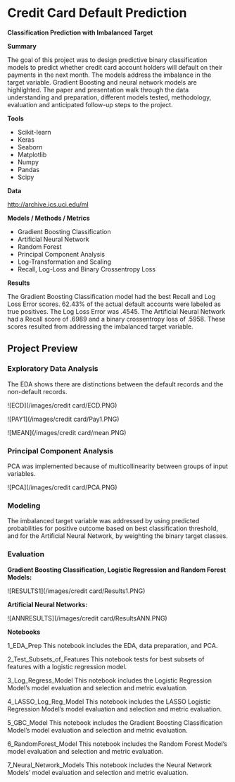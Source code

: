 # Credit Card Default Prediction

**Classification Prediction with Imbalanced Target**

**Summary**

The goal of this project was to design predictive binary classification models to predict whether credit card account holders will default on their payments in the next month.  The models address the imbalance in the target variable.  Gradient Boosting and neural network models are highlighted.  The paper and presentation walk through the data understanding and preparation, different models tested, methodology, evaluation and anticipated follow-up steps to the project.  

**Tools**
* Scikit-learn 
* Keras
* Seaborn
* Matplotlib
* Numpy
* Pandas
* Scipy

**Data**

http://archive.ics.uci.edu/ml 

**Models / Methods / Metrics**
* Gradient Boosting Classification 
* Artificial Neural Network
* Random Forest
* Principal Component Analysis
* Log-Transformation and Scaling
* Recall, Log-Loss and Binary Crossentropy Loss

**Results**

The Gradient Boosting Classification model had the best Recall and Log Loss Error scores.  62.43% of the actual default accounts were labeled as true positives.  The Log Loss Error was .4545.  The Artificial Neural Network had a Recall score of .6989 and a binary crossentropy loss of .5958.  These scores resulted from addressing the imbalanced target variable.

## Project Preview

### Exploratory Data Analysis

The EDA shows there are distinctions between the default records and the non-default records.

![ECD](/images/credit card/ECD.PNG)

![PAY1](/images/credit card/Pay1.PNG)

![MEAN](/images/credit card/mean.PNG)

### Principal Component Analysis

PCA was implemented because of multicollinearity between groups of input variables.

![PCA](/images/credit card/PCA.PNG)

### Modeling

The imbalanced target variable was addressed by using predicted probabilities for positive outcome based on best classification threshold, and for the Artificial Neural Network, by weighting the binary target classes.


### Evaluation

**Gradient Boosting Classification, Logistic Regression and Random Forest Models:**

![RESULTS1](/images/credit card/Results1.PNG)

**Artificial Neural Networks:**

![ANNRESULTS](/images/credit card/ResultsANN.PNG)


**Notebooks**

1_EDA_Prep
This notebook includes the EDA, data preparation, and PCA.

2_Test_Subsets_of_Features
This notebook tests for best subsets of features with a logistic regression model.

3_Log_Regress_Model
This notebook includes the Logistic Regression Model’s model evaluation and selection and metric evaluation.

4_LASSO_Log_Reg_Model
This notebook includes the LASSO Logistic Regression Model’s model evaluation and selection and metric evaluation.

5_GBC_Model
This notebook includes the Gradient Boosting Classification Model’s model evaluation and selection and metric evaluation.

6_RandomForest_Model
This notebook includes the Random Forest Model’s model evaluation and selection and metric evaluation.

7_Neural_Network_Models
This notebook includes the Neural Network Models’ model evaluation and selection and metric evaluation.
